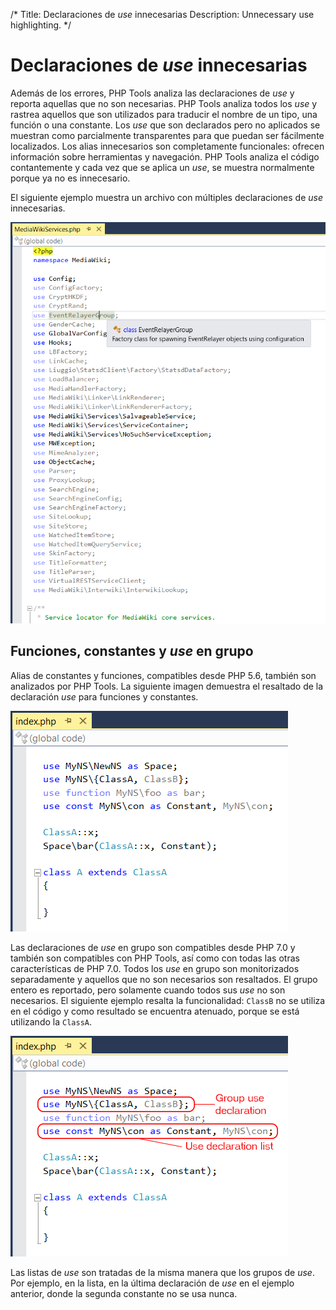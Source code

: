 /*
Title: Declaraciones de _use_ innecesarias
Description: Unnecessary use highlighting.
*/

# Declaraciones de _use_ innecesarias

Además de los errores, PHP Tools analiza las declaraciones de _use_ y reporta aquellas que no son necesarias.
PHP Tools analiza todos los _use_ y rastrea aquellos que son utilizados para traducir el nombre de un tipo, una función o una constante.
Los _use_ que son declarados pero no aplicados se muestran como parcialmente transparentes para que puedan ser fácilmente localizados.
Los alias innecesarios son completamente funcionales: ofrecen información sobre herramientas y navegación. 
PHP Tools analiza el código contantemente y cada vez que se aplica un _use_, se muestra normalmente porque ya no es innecesario.

El siguiente ejemplo muestra un archivo con múltiples declaraciones de _use_ innecesarias.

![Unnecessary uses](imgs/unnecessary-uses.png)

## Funciones, constantes y _use_ en grupo

Alias de constantes y funciones, compatibles desde PHP 5.6, también son analizados por PHP Tools. 
La siguiente imagen demuestra el resaltado de la declaración _use_ para funciones y constantes.

![Special uses](imgs/custom-uses.png)

Las declaraciones de _use_ en grupo son compatibles desde PHP 7.0 y también son compatibles con PHP Tools, así como con todas las otras características de PHP 7.0. 
Todos los _use_ en grupo son monitorizados separadamente y aquellos que no son necesarios son resaltados.
El grupo entero es reportado, pero solamente cuando todos sus _use_ no son necesarios.
El siguiente ejemplo resalta la funcionalidad: `ClassB` no se utiliza en el código y como resultado se encuentra atenuado, porque se está utilizando la `ClassA`.

![Special uses](imgs/group-uses.png)

Las listas de _use_ son tratadas de la misma manera que los grupos de _use_. Por ejemplo, en la lista, en la última declaración de _use_ en el ejemplo anterior, donde la segunda constante no se usa nunca.

